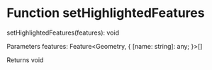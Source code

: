 # Function setHighlightedFeatures

setHighlightedFeatures(features): void

Parameters
features: Feature<Geometry, {
    [name: string]: any;
}>[]

Returns void